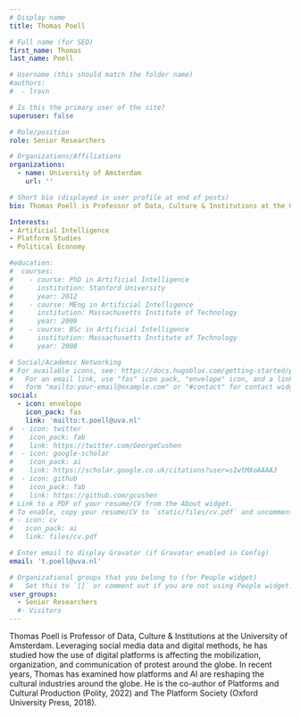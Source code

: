 ```yaml
---
# Display name
title: Thomas Poell

# Full name (for SEO)
first_name: Thomas 
last_name: Poell 

# Username (this should match the folder name)
#authors:
#  - lravn

# Is this the primary user of the site?
superuser: false

# Role/position
role: Senior Researchers

# Organizations/Affiliations
organizations:
  - name: University of Amsterdam
    url: ''

# Short bio (displayed in user profile at end of posts)
bio: Thomas Poell is Professor of Data, Culture & Institutions at the University of Amsterdam. Leveraging social media data and digital methods, he has studied how the use of digital platforms is affecting the mobilization, organization, and communication of protest around the globe.

Interests:
- Artificial Intelligence
- Platform Studies
- Political Economy

#education:
#  courses:
#    - course: PhD in Artificial Intelligence
#      institution: Stanford University
#      year: 2012
#    - course: MEng in Artificial Intelligence
#      institution: Massachusetts Institute of Technology
#      year: 2009
#    - course: BSc in Artificial Intelligence
#      institution: Massachusetts Institute of Technology
#      year: 2008

# Social/Academic Networking
# For available icons, see: https://docs.hugoblox.com/getting-started/page-builder/#icons
#   For an email link, use "fas" icon pack, "envelope" icon, and a link in the
#   form "mailto:your-email@example.com" or "#contact" for contact widget.
social:
  - icon: envelope
    icon_pack: fas
    link: 'mailto:t.poell@uva.nl'
#  - icon: twitter
#    icon_pack: fab
#    link: https://twitter.com/GeorgeCushen
#  - icon: google-scholar
#    icon_pack: ai
#    link: https://scholar.google.co.uk/citations?user=sIwtMXoAAAAJ
#  - icon: github
#    icon_pack: fab
#    link: https://github.com/gcushen
# Link to a PDF of your resume/CV from the About widget.
# To enable, copy your resume/CV to `static/files/cv.pdf` and uncomment the lines below.
# - icon: cv
#   icon_pack: ai
#   link: files/cv.pdf

# Enter email to display Gravatar (if Gravatar enabled in Config)
email: 't.poell@uva.nl'

# Organizational groups that you belong to (for People widget)
#   Set this to `[]` or comment out if you are not using People widget.
user_groups:
  - Senior Researchers
  #- Visitors
---
```


Thomas Poell is Professor of Data, Culture & Institutions at the University of Amsterdam. Leveraging social media data and digital methods, he has studied how the use of digital platforms is affecting the mobilization, organization, and communication of protest around the globe. In recent years, Thomas has examined how platforms and AI are reshaping the cultural industries around the globe. He  is the co-author of Platforms and Cultural Production (Polity, 2022) and The Platform Society (Oxford University Press, 2018).

